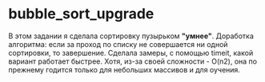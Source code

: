 # bubble_sort_upgrade
В этом задании я сделала сортировку пузырьком **"умнее"**.
Доработка алгоритма: если за проход по списку не совершается ни одной сортировки, то завершение.
Сделала замеры, с помощью timeit, какой вариант работает быстрее.
Хотя, из-за своей сложности - O(n2), она по прежнему годится только для небольших массивов и для оучения.
